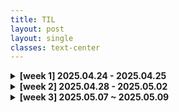 ```yaml
---
title: TIL
layout: post
layout: single
classes: text-center
---
```


<details>
<summary><strong>[week 1] 2025.04.24 - 2025.04.25</strong></summary>

- <a href="/2025/04/24/til-w1-basic.html">2025.04.24(목)</a><br>

</details>

<details>
<summary><strong>[week 2] 2025.04.28 - 2025.05.02</strong></summary>

- <a href="/2025-04-24-til-w1-basic.html">2025.04.24(목)</a><br>


</details>

<details>
<summary><strong>[week 3] 2025.05.07 ~ 2025.05.09</strong></summary>

- <a href="/2025-04-24-til-w1-basic.html">2025.04.24(목)</a><br>

</details>
